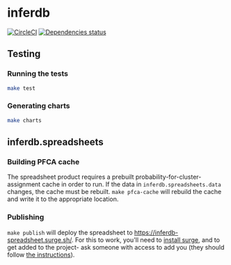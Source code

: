 # inferdb

[![CircleCI](https://circleci.com/gh/probcomp/inferenceql.svg?style=svg&circle-token=a7fdbf0f271ddb2a6a9798c3a99bdb21c68080c2)](https://circleci.com/gh/probcomp/inferenceql)
[![Dependencies status](https://versions.deps.co/probcomp/metaprob/status.svg)](https://versions.deps.co/probcomp/metaprob)

## Testing

### Running the tests

```bash
make test
```

### Generating charts

```bash
make charts
```

## inferdb.spreadsheets

### Building PFCA cache

The spreadsheet product requires a prebuilt probability-for-cluster-assignment
cache in order to run. If the data in `inferdb.spreadsheets.data` changes, the
cache must be rebuilt. `make pfca-cache` will rebuild the cache and write it to
the appropriate location.

### Publishing

`make publish` will deploy the spreadsheet to
<https://inferdb-spreadsheet.surge.sh/>. For this to work, you'll need
to [install surge](https://surge.sh/help/getting-started-with-surge),
and to get added to the project- ask someone with access to add you (they
should follow [the instructions](https://surge.sh/help/adding-collaborators)).

